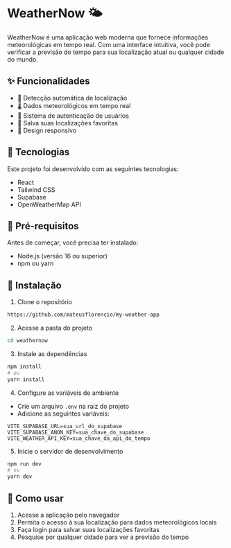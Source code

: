 # WeatherNow 🌤️

WeatherNow é uma aplicação web moderna que fornece informações meteorológicas em tempo real. Com uma interface intuitiva, você pode verificar a previsão do tempo para sua localização atual ou qualquer cidade do mundo.

## ✨ Funcionalidades

- 📍 Detecção automática de localização
- 🌡️ Dados meteorológicos em tempo real
- 🔐 Sistema de autenticação de usuários
- 💾 Salva suas localizações favoritas
- 📱 Design responsivo

## 🚀 Tecnologias

Este projeto foi desenvolvido com as seguintes tecnologias:

- React
- Tailwind CSS
- Supabase
- OpenWeatherMap API

## 📌 Pré-requisitos

Antes de começar, você precisa ter instalado:
- Node.js (versão 16 ou superior)
- npm ou yarn

## 🔧 Instalação

1. Clone o repositório
```bash
https://github.com/mateusflorencio/my-weather-app
```

2. Acesse a pasta do projeto
```bash
cd weathernow
```

3. Instale as dependências
```bash
npm install
# ou
yarn install
```

4. Configure as variáveis de ambiente
- Crie um arquivo `.env` na raiz do projeto
- Adicione as seguintes variáveis:
```env
VITE_SUPABASE_URL=sua_url_do_supabase
VITE_SUPABASE_ANON_KEY=sua_chave_do_supabase
VITE_WEATHER_API_KEY=sua_chave_da_api_do_tempo
```

5. Inicie o servidor de desenvolvimento
```bash
npm run dev
# ou
yarn dev
```

## 🎯 Como usar

1. Acesse a aplicação pelo navegador
2. Permita o acesso à sua localização para dados meteorológicos locais
3. Faça login para salvar suas localizações favoritas
4. Pesquise por qualquer cidade para ver a previsão do tempo